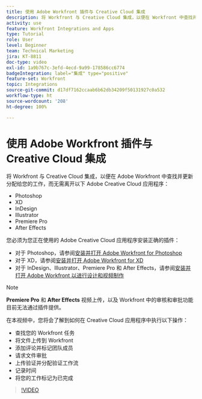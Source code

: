 ```yaml
---
title: 使用 Adobe Workfront 插件与 Creative Cloud 集成
description: 将 Workfront 与 Creative Cloud 集成，以便在 Workfront 中查找并更新分配给您的工作，而无需离开以下 Creative Cloud 应用程序：Photoshop、XD、InDesign、Illustrator、Premiere Pro 和 After Effects。
activity: use
feature: Workfront Integrations and Apps
type: Tutorial
role: User
level: Beginner
team: Technical Marketing
jira: KT-8811
doc-type: video
exl-id: 1a9b767c-3efd-4ecd-9a99-178586cc6774
badgeIntegration: label="集成" type="positive"
feature-set: Workfront
topic: Integrations
source-git-commit: d17df7162ccaab6b62db34209f50131927c0a532
workflow-type: ht
source-wordcount: '208'
ht-degree: 100%

---
```


# 使用 Adobe Workfront 插件与 Creative Cloud 集成

将 Workfront 与 Creative Cloud 集成，以便在 Adobe Workfront 中查找并更新分配给您的工作，而无需离开以下 Adobe Creative Cloud 应用程序：

* Photoshop
* XD
* InDesign
* Illustrator
* Premiere Pro
* After Effects

您必须为您正在使用的 Adobe Creative Cloud 应用程序安装正确的插件：

* 对于 Photoshop，请参阅[安装并打开 Adobe Workfront for Photoshop](https://experienceleague.adobe.com/docs/workfront/using/adobe-workfront-integrations/workfront-for-creative-cloud/install-wf-cc/wf-cc-install-ps.html?lang=zh-Hans&)
* 对于 XD，请参阅[安装并打开 Adobe Workfront for XD](https://experienceleague.adobe.com/docs/workfront/using/adobe-workfront-integrations/workfront-for-creative-cloud/install-wf-cc/wf-adobe-xd-install.html?lang=zh-Hans&)
* 对于 InDesign、Illustrator、Premiere Pro 和 After Effects，请参阅[安装并打开 Adobe Workfront 以进行设计和视频制作](https://experienceleague.adobe.com/docs/workfront/using/adobe-workfront-integrations/workfront-for-creative-cloud/install-wf-cc/wf-install-cc.html?lang=zh-Hans&)

>[!NOTE]
>
>**Premiere Pro** 和 **After Effects** 视频上传，以及 Workfront 中的审核和审批功能目前无法通过插件提供。


在本视频中，您将会了解到如何在 Creative Cloud 应用程序中执行以下操作：

* 查找您的 Workfront 任务
* 将文件上传到 Workfront
* 添加评论并标记团队成员
* 请求文件审批
* 上传验证并分配验证工作流
* 记录时间
* 将您的工作标记为已完成

>[!VIDEO](https://video.tv.adobe.com/v/3420642/?quality=12&learn=on&enablevpops&captions=chi_hans)
